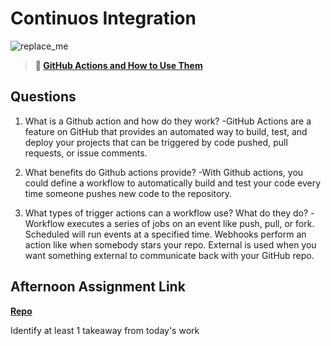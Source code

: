# Continuos Integration

![replace_me](https://codeworks.blob.core.windows.net/public/assets/img/illustrations/placeholder.svg)

> **📖 [GitHub Actions and How to Use Them](https://codeworksacademy.com/fs-student-guide/resources/wk8-9/05-Github-Actions)**

## Questions

1. What is a Github action and how do they work?
  -GitHub Actions are a feature on GitHub that provides an automated way to build, test, and deploy your projects that can be triggered by code pushed, pull requests, or issue comments. 

2. What benefits do Github actions provide?
  -With Github actions, you could define a workflow to automatically build and test your code every time someone pushes new code to the repository.

3. What types of trigger actions can a workflow use? What do they do?
  -Workflow executes a series of jobs on an event like push, pull, or fork. Scheduled will run events at a specified time.  Webhooks perform an action like when somebody stars your repo.  External is used when you want something external to communicate back with your GitHub repo. 

## Afternoon Assignment Link

**[Repo](https://github.com/dustinbates/<ASSIGNMENT_REPO>)**

Identify at least 1 takeaway from today's work
